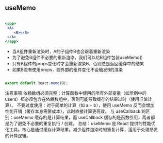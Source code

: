 ## useMemo

``` jsx

<app>
 <A>
    <B></B>
 </A>
</app>

```
- 当A组件重新渲染时，A的子组件B也会跟着重新渲染
- 为了避免B组件不必要的重新渲染，我们可以给B组件包装useMemo()
- 只有B组件的props变化时才会重新渲染B，否则总是返回缓存中的结果
- 如果B没有使用props，则外部的组件变化不会触发B的渲染

``` jsx

export default React.memo(B);

```


注意事项
依赖数组必须完整：计算函数中使用的所有外部变量（如示例中的 users）都必须包含在依赖数组中，否则可能导致缓存的结果过时（使用旧值计算）。
不要过度使用：对于简单的计算（如 a + b），使用 useMemo 反而会增加性能开销（缓存本身需要成本），此时直接计算更高效。
与 useCallback 的区别：useMemo 缓存的是计算结果，而 useCallback 缓存的是函数引用，两者都是为了避免不必要的重复执行 / 创建。
总结：useMemo 是 React 提供的性能优化工具，核心是通过缓存计算结果，减少组件渲染时的重复计算，适用于处理昂贵的计算逻辑。